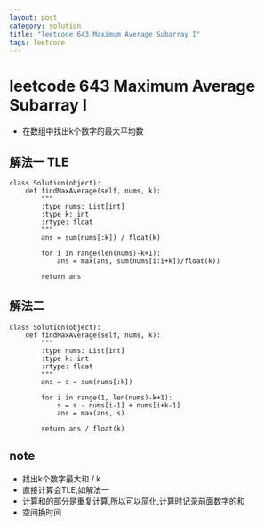 ```yaml
---
layout: post
category: solution
title: "leetcode 643 Maximum Average Subarray I"
tags: leetcode
---
```


# leetcode 643 Maximum Average Subarray I

* 在数组中找出k个数字的最大平均数

## 解法一 TLE
```
class Solution(object):
    def findMaxAverage(self, nums, k):
        """
        :type nums: List[int]
        :type k: int
        :rtype: float
        """
        ans = sum(nums[:k]) / float(k)
        
        for i in range(len(nums)-k+1):
            ans = max(ans, sum(nums[i:i+k])/float(k))
        
        return ans
```

## 解法二
```
class Solution(object):
    def findMaxAverage(self, nums, k):
        """
        :type nums: List[int]
        :type k: int
        :rtype: float
        """
        ans = s = sum(nums[:k])
        
        for i in range(1, len(nums)-k+1):
            s = s - nums[i-1] + nums[i+k-1]
            ans = max(ans, s)
        
        return ans / float(k)
```

## note

* 找出k个数字最大和 / k
* 直接计算会TLE,如解法一
* 计算和的部分是重复计算,所以可以简化,计算时记录前面数字的和
* 空间换时间
